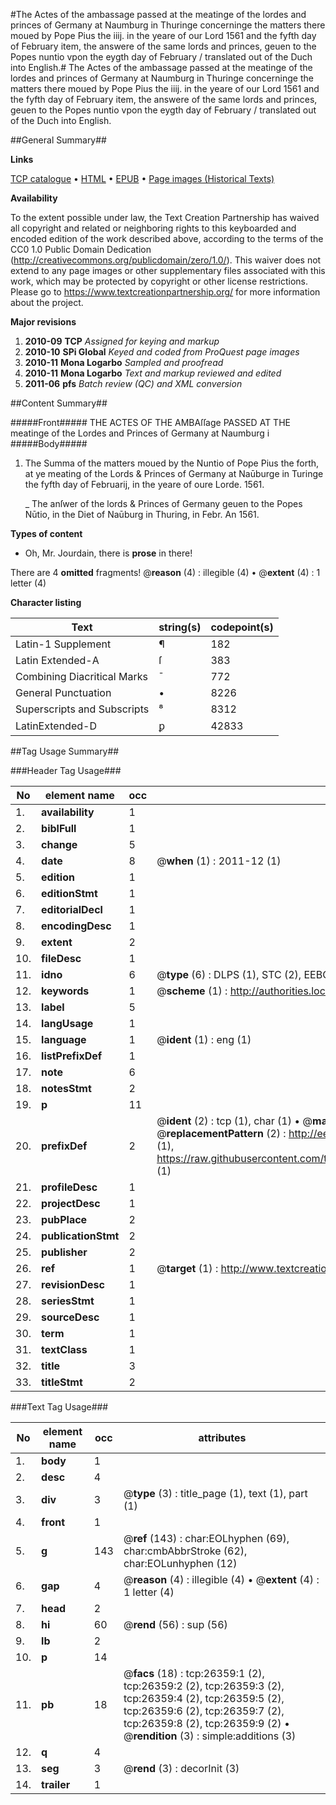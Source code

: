 #The Actes of the ambassage passed at the meatinge of the lordes and princes of Germany at Naumburg in Thuringe concerninge the matters there moued by Pope Pius the iiij. in the yeare of our Lord 1561 and the fyfth day of February item, the answere of the same lords and princes, geuen to the Popes nuntio vpon the eygth day of February / translated out of the Duch into English.#
The Actes of the ambassage passed at the meatinge of the lordes and princes of Germany at Naumburg in Thuringe concerninge the matters there moued by Pope Pius the iiij. in the yeare of our Lord 1561 and the fyfth day of February item, the answere of the same lords and princes, geuen to the Popes nuntio vpon the eygth day of February / translated out of the Duch into English.

##General Summary##

**Links**

[TCP catalogue](http://www.ota.ox.ac.uk/tcp/)  • 
[HTML](http://tei.it.ox.ac.uk/tcp/Texts-HTML/free/A08/A08049.html)  • 
[EPUB](http://tei.it.ox.ac.uk/tcp/Texts-EPUB/free/A08/A08049.epub) • 
[Page images (Historical Texts)](https://historicaltexts.jisc.ac.uk/eebo-23189523e)

**Availability**

To the extent possible under law, the Text Creation Partnership has waived all copyright and related or neighboring rights to this keyboarded and encoded edition of the work described above, according to the terms of the CC0 1.0 Public Domain Dedication (http://creativecommons.org/publicdomain/zero/1.0/). This waiver does not extend to any page images or other supplementary files associated with this work, which may be protected by copyright or other license restrictions. Please go to https://www.textcreationpartnership.org/ for more information about the project.

**Major revisions**

1. __2010-09__ __TCP__ *Assigned for keying and markup*
1. __2010-10__ __SPi Global__ *Keyed and coded from ProQuest page images*
1. __2010-11__ __Mona Logarbo__ *Sampled and proofread*
1. __2010-11__ __Mona Logarbo__ *Text and markup reviewed and edited*
1. __2011-06__ __pfs__ *Batch review (QC) and XML conversion*

##Content Summary##

#####Front#####
THE ACTES OF THE AMBAſſage PASSED AT THE meatinge of the Lordes and Princes of Germany at Naumburg i
#####Body#####

1. The Summa of the matters moued by the Nuntio of Pope Pius the forth, at ye meating of the Lords & Princes of Germany at Naūburge in Turinge the fyfth day of Februarij, in the yeare of oure Lorde. 1561.

    _ The anſwer of the lords & Princes of Germany geuen to the Popes Nūtio, in the Diet of Naūburg in Thuring, in Febr. An 1561.

**Types of content**

  * Oh, Mr. Jourdain, there is **prose** in there!

There are 4 **omitted** fragments! 
 @__reason__ (4) : illegible (4)  •  @__extent__ (4) : 1 letter (4)

**Character listing**


|Text|string(s)|codepoint(s)|
|---|---|---|
|Latin-1 Supplement|¶|182|
|Latin Extended-A|ſ|383|
|Combining             Diacritical Marks|̄|772|
|General Punctuation|•|8226|
|Superscripts             and Subscripts|⁸|8312|
|LatinExtended-D|ꝑ|42833|

##Tag Usage Summary##

###Header Tag Usage###

|No|element name|occ|attributes|
|---|---|---|---|
|1.|__availability__|1||
|2.|__biblFull__|1||
|3.|__change__|5||
|4.|__date__|8| @__when__ (1) : 2011-12 (1)|
|5.|__edition__|1||
|6.|__editionStmt__|1||
|7.|__editorialDecl__|1||
|8.|__encodingDesc__|1||
|9.|__extent__|2||
|10.|__fileDesc__|1||
|11.|__idno__|6| @__type__ (6) : DLPS (1), STC (2), EEBO-CITATION (1), OCLC (1), VID (1)|
|12.|__keywords__|1| @__scheme__ (1) : http://authorities.loc.gov/ (1)|
|13.|__label__|5||
|14.|__langUsage__|1||
|15.|__language__|1| @__ident__ (1) : eng (1)|
|16.|__listPrefixDef__|1||
|17.|__note__|6||
|18.|__notesStmt__|2||
|19.|__p__|11||
|20.|__prefixDef__|2| @__ident__ (2) : tcp (1), char (1)  •  @__matchPattern__ (2) : ([0-9\-]+):([0-9IVX]+) (1), (.+) (1)  •  @__replacementPattern__ (2) : http://eebo.chadwyck.com/downloadtiff?vid=$1&page=$2 (1), https://raw.githubusercontent.com/textcreationpartnership/Texts/master/tcpchars.xml#$1 (1)|
|21.|__profileDesc__|1||
|22.|__projectDesc__|1||
|23.|__pubPlace__|2||
|24.|__publicationStmt__|2||
|25.|__publisher__|2||
|26.|__ref__|1| @__target__ (1) : http://www.textcreationpartnership.org/docs/. (1)|
|27.|__revisionDesc__|1||
|28.|__seriesStmt__|1||
|29.|__sourceDesc__|1||
|30.|__term__|1||
|31.|__textClass__|1||
|32.|__title__|3||
|33.|__titleStmt__|2||


###Text Tag Usage###

|No|element name|occ|attributes|
|---|---|---|---|
|1.|__body__|1||
|2.|__desc__|4||
|3.|__div__|3| @__type__ (3) : title_page (1), text (1), part (1)|
|4.|__front__|1||
|5.|__g__|143| @__ref__ (143) : char:EOLhyphen (69), char:cmbAbbrStroke (62), char:EOLunhyphen (12)|
|6.|__gap__|4| @__reason__ (4) : illegible (4)  •  @__extent__ (4) : 1 letter (4)|
|7.|__head__|2||
|8.|__hi__|60| @__rend__ (56) : sup (56)|
|9.|__lb__|2||
|10.|__p__|14||
|11.|__pb__|18| @__facs__ (18) : tcp:26359:1 (2), tcp:26359:2 (2), tcp:26359:3 (2), tcp:26359:4 (2), tcp:26359:5 (2), tcp:26359:6 (2), tcp:26359:7 (2), tcp:26359:8 (2), tcp:26359:9 (2)  •  @__rendition__ (3) : simple:additions (3)|
|12.|__q__|4||
|13.|__seg__|3| @__rend__ (3) : decorInit (3)|
|14.|__trailer__|1||

